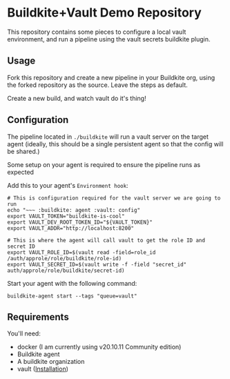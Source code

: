 # Buildkite+Vault Demo Repository

This repository contains some pieces to configure a local vault environment, and run a pipeline using the vault secrets buildkite plugin.

## Usage

Fork this repository and create a new pipeline in your Buildkite org, using the forked repository as the source. Leave the steps as default.

Create a new build, and watch vault do it's thing!

## Configuration

The pipeline located in `./buildkite` will run a vault server on the target agent (ideally, this should be a single persistent agent so that the config will be shared.)

Some setup on your agent is required to ensure the pipeline runs as expected 

Add this to your agent's `Environment hook`:

```shell
# This is configuration required for the vault server we are going to run
echo "~~~ :buildkite: agent :vault: config"
export VAULT_TOKEN="buildkite-is-cool"
export VAULT_DEV_ROOT_TOKEN_ID="${VAULT_TOKEN}"
export VAULT_ADDR="http://localhost:8200"

# This is where the agent will call vault to get the role ID and secret ID
export VAULT_ROLE_ID=$(vault read -field=role_id /auth/approle/role/buildkite/role-id)
export VAULT_SECRET_ID=$(vault write -f -field "secret_id" auth/approle/role/buildkite/secret-id)
```

Start your agent with the following command:

`buildkite-agent start --tags "queue=vault"`

## Requirements

You'll need:

- docker (I am currently using v20.10.11 Community edition)
- Buildkite agent
- A buildkite organization
- vault ([Installation](https://developer.hashicorp.com/vault/tutorials/getting-started/getting-started-install))



